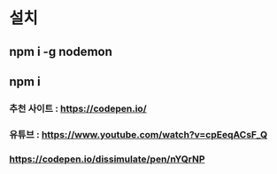 # 설치

## npm i -g nodemon

## npm i

### 추천 사이트 : https://codepen.io/
### 유튜브 : https://www.youtube.com/watch?v=cpEeqACsF_Q
### https://codepen.io/dissimulate/pen/nYQrNP